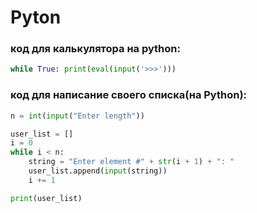 # Pyton

### код для калькулятора на python:

```python
while True: print(eval(input('>>>')))
```

### код для написание своего списка(на Python):

```python
n = int(input("Enter length"))

user_list = []
i = 0
while i < n:
    string = "Enter element #" + str(i + 1) + ": "
    user_list.append(input(string))
    i += 1

print(user_list)
```
